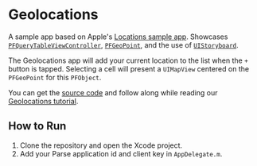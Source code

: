 # Geolocations

A sample app based on Apple's [Locations sample app][locations]. Showcases [`PFQueryTableViewController`][pfqtvc], [`PFGeoPoint`][pfgeopoint], and the use of [`UIStoryboard`][storyboard].

The Geolocations app will add your current location to the list when the `+` button is tapped. Selecting a cell will present a `UIMapView` centered on the `PFGeoPoint` for this `PFObject`.

You can get the [source code][source] and follow along while reading our [Geolocations tutorial][tutorial].

How to Run
----------

1. Clone the repository and open the Xcode project.
2. Add your Parse application id and client key in `AppDelegate.m`.


[locations]: http://developer.apple.com/library/ios/#DOCUMENTATION/DataManagement/Conceptual/iPhoneCoreData01/Introduction/Introduction.html
[pfqtvc]: http://parse.com/docs/ios/api/Classes/PFQueryTableViewController.html
[pfgeopoint]: http://parse.com/docs/ios/api/Classes/PFGeoPoint.html
[storyboard]: https://developer.apple.com/technologies/ios5/
[tutorial]: https://parse.com/tutorials/geolocations
[source]: https://github.com/ParsePlatform/Geolocations